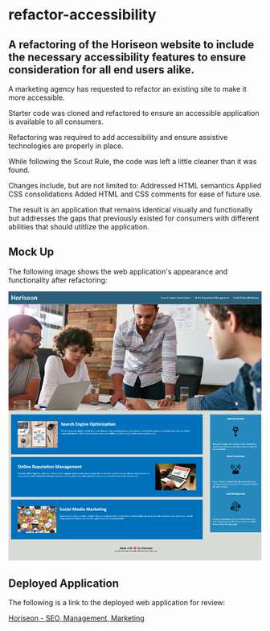 # refactor-accessibility

## A refactoring of the Horiseon website to include the necessary accessibility features to ensure consideration for all end users alike.

A marketing agency has requested to refactor an existing site to make it more accessible. 

Starter code was cloned and refactored to ensure an accessible application is available to all consumers. 

Refactoring was required to add accessibility and ensure assistive technologies are properly in place. 

While following the Scout Rule, the code was left a little cleaner than it was found. 

Changes include, but are not limited to:
    Addressed HTML semantics
    Applied CSS consolidations
    Added HTML and CSS comments for ease of future use. 
    
The result is an application that remains identical visually and functionally but addresses the gaps that previously existed for consumers with different abilities that should utitlize the application.

## Mock Up

The following image shows the web application's appearance and functionality after refactoring:

![The Horiseon webpage includes a navigation bar, a header image, and cards with text and images at the bottom of the page.](./assets/images/perea1203.github.io_refactor-accessibility_.png)

## Deployed Application

The following is a link to the deployed web application for review:

<a href="https://perea1203.github.io/refactor-accessibility/"> Horiseon - SEO, Management, Marketing</a>
